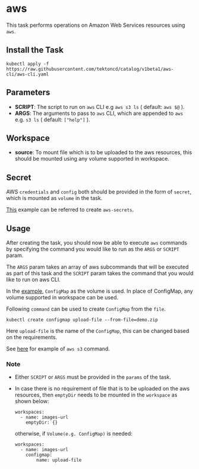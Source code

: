 # aws 

This task performs operations on Amazon Web Services resources using `aws`.

## Install the Task

```
kubectl apply -f https://raw.githubusercontent.com/tektoncd/catalog/v1beta1/aws-cli/aws-cli.yaml
```

## Parameters

- **SCRIPT**: The script to run on `aws` CLI e.g `aws s3 ls` ( default: `aws $@` ).
- **ARGS**: The arguments to pass to `aws` CLI, which are appended 
    to `aws` e.g. `s3 ls` ( default: `["help"]` ).


## Workspace

- **source**: To mount file which is to be uploaded to the aws resources, 
    this should be mounted using any volume supported in workspace.


## Secret

AWS `credentials` and `config` both should be provided in the form of `secret`,
 which is mounted as `volume` in the task.

[This](./example/secret.yaml) example can be referred to create `aws-secrets`.


## Usage

After creating the task, you should now be able to execute `aws` commands by 
specifying the command you would like to run as the `ARGS` or `SCRIPT` param. 

The `ARGS` param takes an array of aws subcommands that will be executed as 
part of this task and the `SCRIPT` param takes the command that you would like to run on aws CLI.

In the [example](./example/secret.yaml), `ConfigMap` as the volume is used. In place of ConfigMap, any volume 
supported in workspace can be used.

Following `command` can be used to create `ConfigMap` from the `file`.
```
kubectl create configmap upload-file --from-file=demo.zip
```
Here `upload-file` is the name of the `ConfigMap`, this can be changed based on the requirements.

See [here](./example/run.yaml) for example of `aws s3` command.


### Note


- Either `SCRIPT` or `ARGS` must be provided in the `params` of the task.

- In case there is no requirement of file that is to be uploaded on the aws resources,
 then `emptyDir` needs to be mounted in the `workspace` as shown below:
    ```
    workspaces:
      - name: images-url
        emptyDir: {}
    ```
    otherwise, if `Volume(e.g. ConfigMap)` is needed:

    ```
    workspaces:
      - name: images-url
        configmap:
            name: upload-file 
    ```